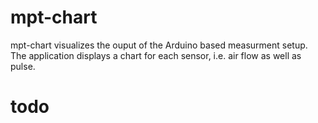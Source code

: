 # mpt-chart

mpt-chart visualizes the ouput of the Arduino based measurment setup. The application displays a chart for each sensor, i.e. air flow as well as pulse.

# todo
